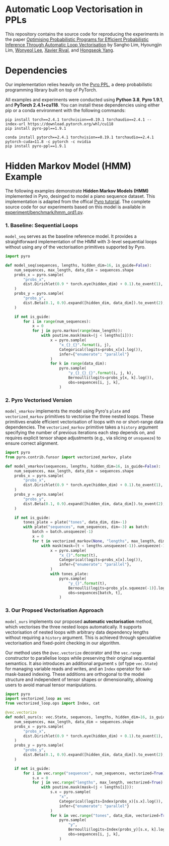 # Automatic Loop Vectorisation in PPLs

This repository contains the source code for reproducing the experiments in the paper [Optimising Probabilistic Programs for Efficient Probabilistic Inference Through Automatic Loop Vectorisation]()
by Sangho Lim, Hyoungjin Lim, [Wonyeol Lee](https://wonyeol.github.io/), [Xavier Rival](https://scholar.google.com/citations?user=YGy_zroAAAAJ&hl=en), and [Hongseok Yang](https://sites.google.com/view/hongseokyang/home).


# Dependencies
Our implementation relies heavily on the [Pyro PPL](https://github.com/pyro-ppl/pyro), a deep probabilistic programming library built on top of PyTorch.

All examples and experiments were conducted using **Python 3.8**, **Pyro 1.9.1**, and **PyTorch 2.4.1+cu118**. You can install these dependencies using either pip or a conda environment with the following commands:

```
pip install torch==2.4.1 torchvision==0.19.1 torchaudio==2.4.1 --index-url https://download.pytorch.org/whl/cu118
pip install pyro-ppl==1.9.1
```

```
conda install pytorch==2.4.1 torchvision==0.19.1 torchaudio==2.4.1  pytorch-cuda=11.8 -c pytorch -c nvidia
pip install pyro-ppl==1.9.1
```


# Hidden Markov Model (HMM) Example
The following examples demonstrate **Hidden Markov Models (HMM)** implemented in Pyro, desinged to model a piano sequence dataset. This implementation is adapted from the offical [Pyro tutorial](https://pyro.ai/examples/hmm.html). The complete source code for our experiments based on this model is available in [experiment/benchmark/hmm_ord1.py](https://github.com/Lim-Sangho/auto-vectorise-ppl.public/blob/main/experiment/benchmark/hmm_ord1.py).

### 1. Baseline: Sequential Loops
`model_seq` serves as the baseline reference model. It provides a straightforward implementation of the HMM with 3-level sequential loops without using any of the vectorisation primitives supported by Pyro.


```python
import pyro

def model_seq(sequences, lengths, hidden_dim=16, is_guide=False):
    num_sequences, max_length, data_dim = sequences.shape
    probs_x = pyro.sample(
        "probs_x",
        dist.Dirichlet(0.9 * torch.eye(hidden_dim) + 0.1).to_event(1),
    )
    probs_y = pyro.sample(
        "probs_y",
        dist.Beta(0.1, 0.9).expand([hidden_dim, data_dim]).to_event(2),
    )

    if not is_guide:
        for i in range(num_sequences):
            x = 0
            for j in pyro.markov(range(max_length)):
                with poutine.mask(mask=(j < lengths[i])):
                    x = pyro.sample(
                        "x_{}_{}".format(i, j),
                        Categorical(logits=probs_x[x].log()),
                        infer={"enumerate": "parallel"}
                    )
                    for k in range(data_dim):
                        pyro.sample(
                            "y_{}_{}_{}".format(i, j, k),
                            Bernoulli(logits=probs_y[x, k].log()),
                            obs=sequences[i, j, k],
                        )
```

### 2. Pyro Vectorised Version
`model_vmarkov` implements the model using Pyro's `plate` and `vectorized_markov` primitives to vectorise the three nested loops.
These primitives enable efficient vectorisation of loops with no or short-range data dependencies.
The `vectorized_markov` primitive takes a `history` argument specifying the number of previous iterations each step depends on,
and requires explicit tensor shape adjustments (e.g., via slicing or `unsqueeze`) to ensure correct alignment.

```python
import pyro
from pyro.contrib.funsor import vectorized_markov, plate

def model_vmarkov(sequences, lengths, hidden_dim=16, is_guide=False):
    num_sequences, max_length, data_dim = sequences.shape
    probs_x = pyro.sample(
        "probs_x",
        dist.Dirichlet(0.9 * torch.eye(hidden_dim) + 0.1).to_event(1),
    )
    probs_y = pyro.sample(
        "probs_y",
        dist.Beta(0.1, 0.9).expand([hidden_dim, data_dim]).to_event(2),
    )

    if not is_guide:
        tones_plate = plate("tones", data_dim, dim=-1)
        with plate("sequences", num_sequences, dim=-3) as batch:
            batch = batch.unsqueeze(-1)
            x = 0
            for t in vectorized_markov(None, "lengths", max_length, dim=-2, history=1):
                with mask(mask=(t < lengths.unsqueeze(-1)).unsqueeze(-1)):
                    x = pyro.sample(
                        "x_{}".format(t),
                        Categorical(logits=probs_x[x].log()),
                        infer={"enumerate": "parallel"},
                    )
                    with tones_plate:
                        pyro.sample(
                            "y_{}".format(t),
                            Bernoulli(logits=probs_y[x.squeeze(-1)].log()),
                            obs=sequences[batch, t],
                        )
```

### 3. Our Propsed Vectorisation Approach
`model_ours` implements our proposed **automatic vectorisation** method, which vectorises the three nested loops automatically.
It supports vectorisation of nested loops with arbitrary data dependency lengths without requiring a `history` argument.
This is achieved through speculative vectorisation and fixed-point checking in our algorithm.

Our method uses the `@vec.vectorize` decorator and the `vec.range`
constructor to parallelise loops while preserving their original sequential semantics.
It also introduces an additional argument `s` (of type `vec.State`) for managing variable reads and writes,
and an `Index` operator for `NaN`-mask-based indexing.
These additions are orthogonal to the model structure and independent of tensor shapes or dimensionality,
allowing users to avoid manual tensor manipulations.

```python
import pyro
import vectorized_loop as vec
from vectorized_loop.ops import Index, cat

@vec.vectorize
def model_ours(s: vec.State, sequences, lengths, hidden_dim=16, is_guide=False):
    num_sequences, max_length, data_dim = sequences.shape
    probs_x = pyro.sample(
        "probs_x",
        dist.Dirichlet(0.9 * torch.eye(hidden_dim) + 0.1).to_event(1),
    )
    probs_y = pyro.sample(
        "probs_y",
        dist.Beta(0.1, 0.9).expand([hidden_dim, data_dim]).to_event(2),
    )

    if not is_guide:
        for i in vec.range("sequences", num_sequences, vectorized=True):
            s.x = 0
            for j in vec.range("lengths", max_length, vectorized=True):
                with poutine.mask(mask=(j < lengths[i])):
                    s.x = pyro.sample(
                        "x",
                        Categorical(logits=Index(probs_x)[s.x].log()),
                        infer={"enumerate": "parallel"}
                    )
                    for k in vec.range("tones", data_dim, vectorized=True):
                        pyro.sample(
                            "y",
                            Bernoulli(logits=Index(probs_y)[s.x, k].log()),
                            obs=sequences[i, j, k],
                        )
```
